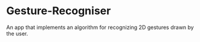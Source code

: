 # Gesture-Recogniser
 An app that implements an algorithm for recognizing 2D gestures drawn by the user.
